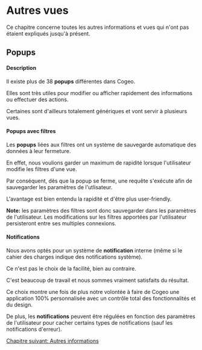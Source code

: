 # Autres vues

Ce chapitre concerne toutes les autres informations et vues qui n'ont pas étaient expliqués jusqu'à présent.

## Popups

#### Description

Il existe plus de 38 **popups** différentes dans Cogeo.

Elles sont très utiles pour modifier ou afficher rapidement des informations ou effectuer des actions.

Certaines sont d'ailleurs totalement génériques et vont servir à plusieurs vues.

#### Popups avec filtres

Les **popups** liées aux filtres ont un système de sauvegarde automatique des données à leur fermeture.

En effet, nous voulions garder un maximum de rapidité lorsque l'utilisateur modifie les filtres d'une vue.

Par conséquent, dès que la popup se ferme, une requête s'exécute afin de sauvegarder les paramètres de l'utlisateur.

L'avantage est bien entendu la rapidité et d'être plus user-friendly.

**Note:** les paramètres des filtres sont donc sauvegarder dans les paramètres de l'utilisateur. Les modifications sur les filtres apportées par l'utilisateur persisteront entre ses multiples connexions.

#### Notifications

Nous avons optés pour un système de **notification** interne (même si le cahier des charges indique des notifications système).

Ce n'est pas le choix de la facilité, bien au contraire.

C'est beaucoup de travail et nous sommes vraiment satisfaits du résultat.

Ce choix montre une fois de plus notre volontée à faire de Cogeo une application 100% personnalisée avec un contrôle total des fonctionnalités et du design.

De plus, les **notifications** peuvent être régulées en fonction des paramètres de l'utilisateur pour cacher certains types de notifications (sauf les notifications d'erreur).

<a href="{{ site.baseUrl }}front-end/behind-stuff/" class="btn btn-green">Chapitre suivant: Autres informations</a>
